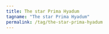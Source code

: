 ```yaml
---
title: The star Prima Hyadum
tagname: "The star Prima Hyadum"
permalink: /tag/the-star-prima-hyadum
---
```

